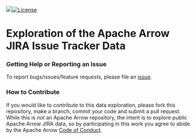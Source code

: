 [![](https://img.shields.io/badge/Lifecycle-Exploration-yellow)![License](https://img.shields.io/badge/License-Apache%202.0-blue.svg)](https://opensource.org/licenses/Apache-2.0)


# Exploration of the Apache Arrow JIRA Issue Tracker Data





### Getting Help or Reporting an Issue

To report bugs/issues/feature requests, please file an
[issue](https://github.com/stephhazlitt/barrow-jira-exploration/issues/).


### How to Contribute

If you would like to contribute to this data exploration, please fork this repository, make a branch, commit your code and submit a pull request. While this is _not_ an Apache Arrow repository, the intent is to explore public Apache Arrow JIRA data, so by participating in this work you agree to abide by the Apache Arrow [Code of Conduct](https://www.apache.org/foundation/policies/conduct.html).

